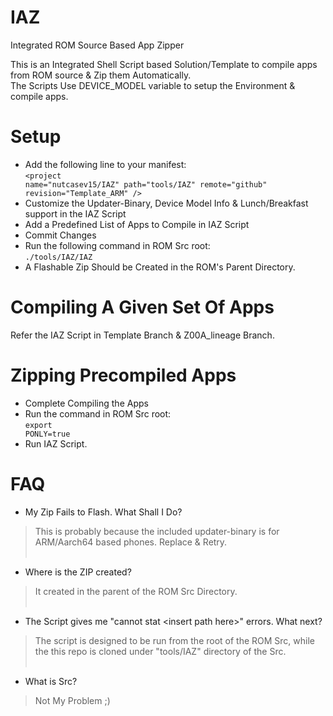 # IAZ
Integrated ROM Source Based App Zipper

This is an Integrated Shell Script based Solution/Template to compile apps from ROM source & Zip them Automatically.<br>
The Scripts Use DEVICE_MODEL variable to setup the Environment & compile apps.<br>

# Setup
- Add the following line to your manifest: <br>
<code>\<project name="nutcasev15/IAZ" path="tools/IAZ" remote="github" revision="Template_ARM" /\></code><br>
- Customize the Updater-Binary, Device Model Info & Lunch/Breakfast support in the IAZ Script
- Add a Predefined List of Apps to Compile in IAZ Script
- Commit Changes
- Run the following command in ROM Src root:<br>
<code>./tools/IAZ/IAZ</code>
- A Flashable Zip Should be Created in the ROM's Parent Directory.

# Compiling A Given Set Of Apps
  Refer the IAZ Script in Template Branch & Z00A_lineage Branch.
  
# Zipping Precompiled Apps
  - Complete Compiling the Apps
  - Run the command in ROM Src root:<br>
   <code>export PONLY=true</code>
  - Run IAZ Script.
  
# FAQ

- My Zip Fails to Flash. What Shall I Do?<br>
>This is probably because the included updater-binary is for ARM/Aarch64 based phones. Replace & Retry.<br><br>
- Where is the ZIP created?<br>
>It created in the parent of the ROM Src Directory.<br><br>
- The Script gives me "cannot stat \<insert path here\>" errors. What next?<br>
>The script is designed to be run from the root of the ROM Src, while the this repo is cloned under "tools/IAZ" directory of the Src.<br><br>
- What is Src?<br>
>Not My Problem ;)
